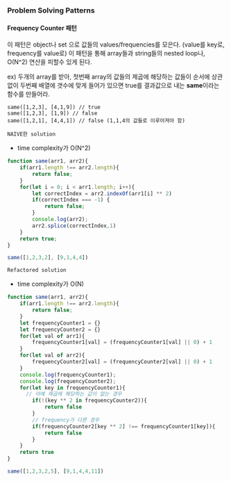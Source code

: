 ### Problem Solving Patterns

#### Frequency Counter 패턴

이 패턴은 object나 set 으로 값들의 values/frequencies를 모은다. (value를 key로, frequency를 value로)
이 패턴을 통해 array들과 string들의 nested loop나, O(N^2) 연산을 피할수 있게 된다.

ex)
두개의 array를 받아, 첫번째 array의 값들의 제곱에 해당하는 값들이 순서에 상관없이 두번째 배열에 갯수에 맞게 들어가 있으면 true를 결과값으로 내는 **same**이라는 함수를 만들어라.

```
same([1,2,3], [4,1,9]) // true
same([1,2,3], [1,9]) // false
same([1,2,1], [4,4,1]) // false (1,1,4의 값들로 이루어져야 함)
```

`NAIVE한 solution`
- time complexity가 O(N^2)
```javascript
function same(arr1, arr2){
    if(arr1.length !== arr2.length){
        return false;
    }
    for(let i = 0; i < arr1.length; i++){
        let correctIndex = arr2.indexOf(arr1[i] ** 2)
        if(correctIndex === -1) {
            return false;
        }
        console.log(arr2);
        arr2.splice(correctIndex,1)
    }
    return true;
}

same([1,2,3,2], [9,1,4,4])

```

`Refactored solution`
- time complexity가 O(N)
```javascript
function same(arr1, arr2){
    if(arr1.length !== arr2.length){
        return false;
    }
    let frequencyCounter1 = {}
    let frequencyCounter2 = {}
    for(let val of arr1){
        frequencyCounter1[val] = (frequencyCounter1[val] || 0) + 1
    }
    for(let val of arr2){
        frequencyCounter2[val] = (frequencyCounter2[val] || 0) + 1        
    }
    console.log(frequencyCounter1);
    console.log(frequencyCounter2);
    for(let key in frequencyCounter1){
      // 아예 제곱에 해당하는 값이 없는 경우
        if(!(key ** 2 in frequencyCounter2)){
            return false
        }
        // frequency가 다른 경우
        if(frequencyCounter2[key ** 2] !== frequencyCounter1[key]){
            return false
        }
    }
    return true
}

same([1,2,3,2,5], [9,1,4,4,11])

```